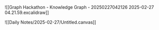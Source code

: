 ![[Graph Hackathon - Knowledge Graph - 20250227042126 2025-02-27 04.21.59.excalidraw]]

![[Daily Notes/2025-02-27/Untitled.canvas]]